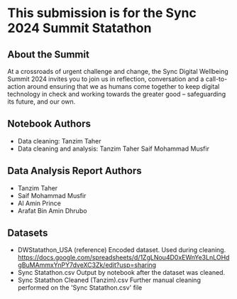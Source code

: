 # This submission is for the Sync 2024 Summit Statathon

## About the Summit
At a crossroads of urgent challenge and change, the Sync Digital Wellbeing Summit 2024 invites you to join us in reflection, conversation and a call-to-action around ensuring that we as humans come together to keep digital technology in check and working towards the greater good – safeguarding its future, and our own.

## Notebook Authors
* Data cleaning: 
  Tanzim Taher
* Data cleaning and analysis: 
  Tanzim Taher 
  Saif Mohammad Musfir

## Data Analysis Report Authors
* Tanzim Taher
* Saif Mohammad Musfir
* Al Amin Prince
* Arafat Bin Amin Dhrubo

## Datasets
* DWStatathon_USA (reference)
  Encoded dataset. Used during cleaning.
  https://docs.google.com/spreadsheets/d/1ZgLNou4D0xEWnYe3LnLOHdgBuMAmmxYnPY7dveXC3Zk/edit?usp=sharing
* Sync Statathon.csv
  Output by notebook after the dataset was cleaned.
* Sync Statathon Cleaned (Tanzim).csv
  Further manual cleaning performed on the 'Sync Statathon.csv' file




